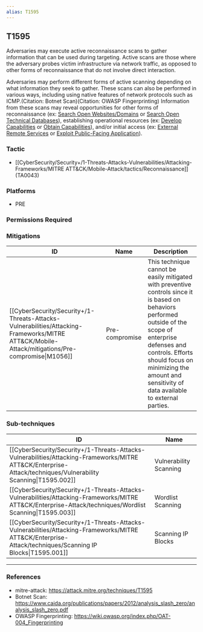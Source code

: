 ```yaml
---
alias: T1595
---
```


## T1595

Adversaries may execute active reconnaissance scans to gather information that can be used during targeting. Active scans are those where the adversary probes victim infrastructure via network traffic, as opposed to other forms of reconnaissance that do not involve direct interaction.

Adversaries may perform different forms of active scanning depending on what information they seek to gather. These scans can also be performed in various ways, including using native features of network protocols such as ICMP.(Citation: Botnet Scan)(Citation: OWASP Fingerprinting) Information from these scans may reveal opportunities for other forms of reconnaissance (ex: [Search Open Websites/Domains](https://attack.mitre.org/techniques/T1593) or [Search Open Technical Databases](https://attack.mitre.org/techniques/T1596)), establishing operational resources (ex: [Develop Capabilities](https://attack.mitre.org/techniques/T1587) or [Obtain Capabilities](https://attack.mitre.org/techniques/T1588)), and/or initial access (ex: [External Remote Services](https://attack.mitre.org/techniques/T1133) or [Exploit Public-Facing Application](https://attack.mitre.org/techniques/T1190)).


### Tactic
- [[CyberSecurity/Security+/1-Threats-Attacks-Vulnerabilities/Attacking-Frameworks/MITRE ATT&CK/Mobile-Attack/tactics/Reconnaissance]] (TA0043)

### Platforms
- PRE

### Permissions Required

### Mitigations

| ID | Name | Description |
| --- | --- | --- |
| [[CyberSecurity/Security+/1-Threats-Attacks-Vulnerabilities/Attacking-Frameworks/MITRE ATT&CK/Mobile-Attack/mitigations/Pre-compromise\|M1056]] | Pre-compromise | This technique cannot be easily mitigated with preventive controls since it is based on behaviors performed outside of the scope of enterprise defenses and controls. Efforts should focus on minimizing the amount and sensitivity of data available to external parties. |

### Sub-techniques

| ID | Name |
| --- | --- |
| [[CyberSecurity/Security+/1-Threats-Attacks-Vulnerabilities/Attacking-Frameworks/MITRE ATT&CK/Enterprise-Attack/techniques/Vulnerability Scanning\|T1595.002]] | Vulnerability Scanning |
| [[CyberSecurity/Security+/1-Threats-Attacks-Vulnerabilities/Attacking-Frameworks/MITRE ATT&CK/Enterprise-Attack/techniques/Wordlist Scanning\|T1595.003]] | Wordlist Scanning |
| [[CyberSecurity/Security+/1-Threats-Attacks-Vulnerabilities/Attacking-Frameworks/MITRE ATT&CK/Enterprise-Attack/techniques/Scanning IP Blocks\|T1595.001]] | Scanning IP Blocks |


---
### References

- mitre-attack: https://attack.mitre.org/techniques/T1595
- Botnet Scan: https://www.caida.org/publications/papers/2012/analysis_slash_zero/analysis_slash_zero.pdf
- OWASP Fingerprinting: https://wiki.owasp.org/index.php/OAT-004_Fingerprinting
